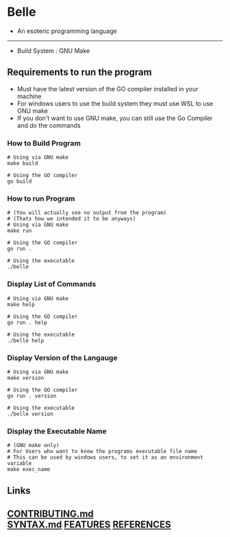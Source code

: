 # Belle
- An esoteric programming language

---
- Build System : GNU Make

## Requirements to run the program
- Must have the latest version of the GO compiler installed in your machine
- For windows users to use the build system they must use WSL to use GNU make
- If you don't want to use GNU make, you can still use the Go Compiler and do the commands

### How to Build Program
```
# Using via GNU make
make build

# Using the GO compiler
go build
```

### How to run Program
```
# (You will actually see no output from the program)
# (Thats how we intended it to be anyways)
# Using via GNU make
make run

# Using the GO compiler
go run .

# Using the executable
./belle
```

### Display List of Commands
```
# Using via GNU make
make help

# Using the GO compiler
go run . help

# Using the executable
./belle help
```

### Display Version of the Langauge
```
# Using via GNU make
make version

# Using the GO compiler
go run . version

# Using the executable 
./belle version
```

### Display the Executable Name
```
# (GNU make only)
# For Users who want to know the programs executable file name 
# This can be used by windows users, to set it as an environment variable
make exec_name
```
## Links
[CONTRIBUTING.md](https://github.com/KisuraWSP/belle/blob/main/CONTRIBUTING.md)<br>
[SYNTAX.md](https://github.com/KisuraWSP/belle/blob/main/docs/SYNTAX.md)
[FEATURES](https://github.com/KisuraWSP/belle/blob/main/docs/FEATURES.md)
[REFERENCES](https://github.com/KisuraWSP/belle/blob/main/docs/REFERENCES.md)
---
